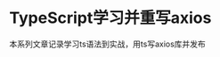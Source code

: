 <!--
 * @Description: In User Settings Edit
 * @Author: your name
 * @Date: 2019-08-14 13:47:56
 * @LastEditTime: 2019-08-14 13:50:10
 * @LastEditors: Please set LastEditors
 -->
# TypeScript学习并重写axios

本系列文章记录学习ts语法到实战，用ts写axios库并发布
